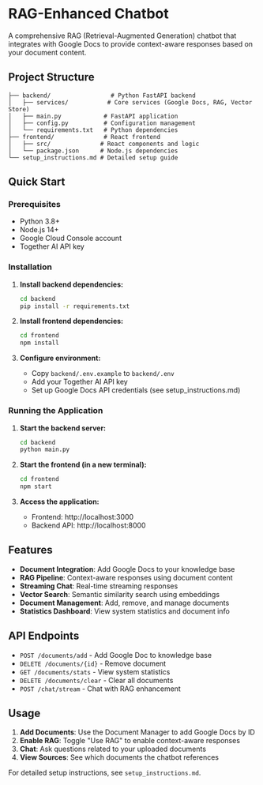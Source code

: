 # RAG-Enhanced Chatbot

A comprehensive RAG (Retrieval-Augmented Generation) chatbot that integrates with Google Docs to provide context-aware responses based on your document content.

## Project Structure

```
├── backend/                 # Python FastAPI backend
│   ├── services/           # Core services (Google Docs, RAG, Vector Store)
│   ├── main.py            # FastAPI application
│   ├── config.py          # Configuration management
│   └── requirements.txt   # Python dependencies
├── frontend/              # React frontend
│   ├── src/              # React components and logic
│   └── package.json      # Node.js dependencies
└── setup_instructions.md # Detailed setup guide
```

## Quick Start

### Prerequisites
- Python 3.8+
- Node.js 14+
- Google Cloud Console account
- Together AI API key

### Installation

1. **Install backend dependencies:**
   ```bash
   cd backend
   pip install -r requirements.txt
   ```

2. **Install frontend dependencies:**
   ```bash
   cd frontend
   npm install
   ```

3. **Configure environment:**
   - Copy `backend/.env.example` to `backend/.env`
   - Add your Together AI API key
   - Set up Google Docs API credentials (see setup_instructions.md)

### Running the Application

1. **Start the backend server:**
   ```bash
   cd backend
   python main.py
   ```

2. **Start the frontend (in a new terminal):**
   ```bash
   cd frontend
   npm start
   ```

3. **Access the application:**
   - Frontend: http://localhost:3000
   - Backend API: http://localhost:8000

## Features

- **Document Integration**: Add Google Docs to your knowledge base
- **RAG Pipeline**: Context-aware responses using document content
- **Streaming Chat**: Real-time streaming responses
- **Vector Search**: Semantic similarity search using embeddings
- **Document Management**: Add, remove, and manage documents
- **Statistics Dashboard**: View system statistics and document info

## API Endpoints

- `POST /documents/add` - Add Google Doc to knowledge base
- `DELETE /documents/{id}` - Remove document
- `GET /documents/stats` - View system statistics
- `DELETE /documents/clear` - Clear all documents
- `POST /chat/stream` - Chat with RAG enhancement

## Usage

1. **Add Documents**: Use the Document Manager to add Google Docs by ID
2. **Enable RAG**: Toggle "Use RAG" to enable context-aware responses
3. **Chat**: Ask questions related to your uploaded documents
4. **View Sources**: See which documents the chatbot references

For detailed setup instructions, see `setup_instructions.md`.